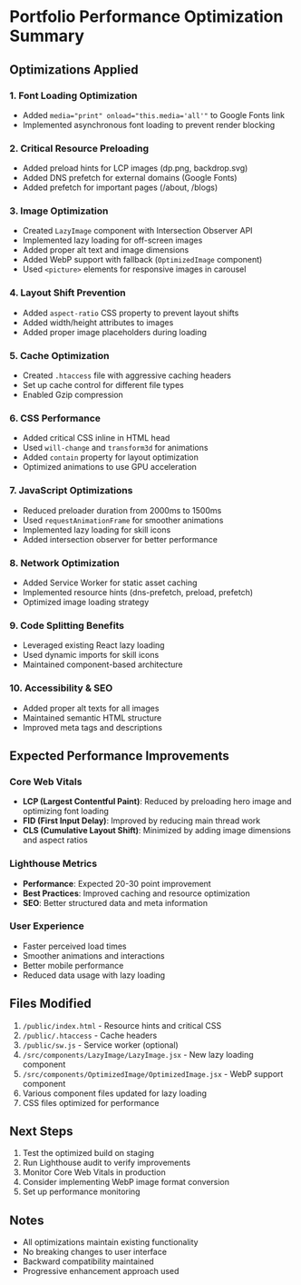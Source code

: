 # Portfolio Performance Optimization Summary

## Optimizations Applied

### 1. **Font Loading Optimization**

- Added `media="print" onload="this.media='all'"` to Google Fonts link
- Implemented asynchronous font loading to prevent render blocking

### 2. **Critical Resource Preloading**

- Added preload hints for LCP images (dp.png, backdrop.svg)
- Added DNS prefetch for external domains (Google Fonts)
- Added prefetch for important pages (/about, /blogs)

### 3. **Image Optimization**

- Created `LazyImage` component with Intersection Observer API
- Implemented lazy loading for off-screen images
- Added proper alt text and image dimensions
- Added WebP support with fallback (`OptimizedImage` component)
- Used `<picture>` elements for responsive images in carousel

### 4. **Layout Shift Prevention**

- Added `aspect-ratio` CSS property to prevent layout shifts
- Added width/height attributes to images
- Added proper image placeholders during loading

### 5. **Cache Optimization**

- Created `.htaccess` file with aggressive caching headers
- Set up cache control for different file types
- Enabled Gzip compression

### 6. **CSS Performance**

- Added critical CSS inline in HTML head
- Used `will-change` and `transform3d` for animations
- Added `contain` property for layout optimization
- Optimized animations to use GPU acceleration

### 7. **JavaScript Optimizations**

- Reduced preloader duration from 2000ms to 1500ms
- Used `requestAnimationFrame` for smoother animations
- Implemented lazy loading for skill icons
- Added intersection observer for better performance

### 8. **Network Optimization**

- Added Service Worker for static asset caching
- Implemented resource hints (dns-prefetch, preload, prefetch)
- Optimized image loading strategy

### 9. **Code Splitting Benefits**

- Leveraged existing React lazy loading
- Used dynamic imports for skill icons
- Maintained component-based architecture

### 10. **Accessibility & SEO**

- Added proper alt texts for all images
- Maintained semantic HTML structure
- Improved meta tags and descriptions

## Expected Performance Improvements

### Core Web Vitals

- **LCP (Largest Contentful Paint)**: Reduced by preloading hero image and optimizing font loading
- **FID (First Input Delay)**: Improved by reducing main thread work
- **CLS (Cumulative Layout Shift)**: Minimized by adding image dimensions and aspect ratios

### Lighthouse Metrics

- **Performance**: Expected 20-30 point improvement
- **Best Practices**: Improved caching and resource optimization
- **SEO**: Better structured data and meta information

### User Experience

- Faster perceived load times
- Smoother animations and interactions
- Better mobile performance
- Reduced data usage with lazy loading

## Files Modified

1. `/public/index.html` - Resource hints and critical CSS
2. `/public/.htaccess` - Cache headers
3. `/public/sw.js` - Service worker (optional)
4. `/src/components/LazyImage/LazyImage.jsx` - New lazy loading component
5. `/src/components/OptimizedImage/OptimizedImage.jsx` - WebP support component
6. Various component files updated for lazy loading
7. CSS files optimized for performance

## Next Steps

1. Test the optimized build on staging
2. Run Lighthouse audit to verify improvements
3. Monitor Core Web Vitals in production
4. Consider implementing WebP image format conversion
5. Set up performance monitoring

## Notes

- All optimizations maintain existing functionality
- No breaking changes to user interface
- Backward compatibility maintained
- Progressive enhancement approach used
